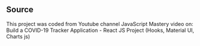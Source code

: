 ## Source
This project was coded from Youtube channel JavaScript Mastery video on:
Build a COVID-19 Tracker Application - React JS Project (Hooks, Material UI, Charts js)
